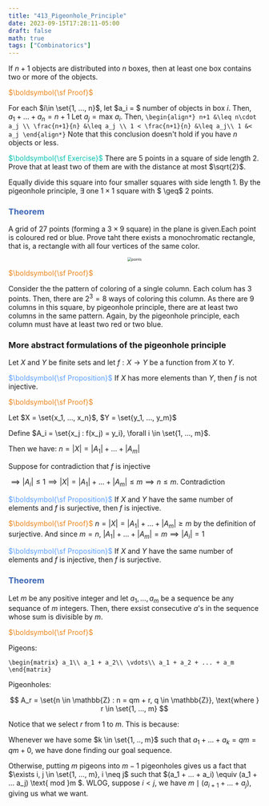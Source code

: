 ```yaml
---
title: "413_Pigeonhole_Principle"
date: 2023-09-15T17:28:11-05:00
draft: false
math: true
tags: ["Combinatorics"]
---
```



If $n+1$ objects are distributed into $n$ boxes, then at least one box contains two or more of the objects. 

<span style="color:#eb861c">$\boldsymbol{\sf Proof}$</span>

For each $i\in \set{1, ..., n}$, let $a_i = $  number of objects in box $i$. Then, $a_1 + ... + a_n = n+1$ Let $a_j = \text{max } a_i$. Then, 
`
\begin{align*}
n+1 &\leq n\cdot a_j \\
\frac{n+1}{n} &\leq a_j \\
1 < \frac{n+1}{n} &\leq a_j\\
1 &< a_j
\end{align*}
`
Note that this conclusion doesn't hold if you have $n$ objects or less.



<span style="color:#04c2b2">$\boldsymbol{\sf Exercise}$</span> There are 5 points in a square of side length 2. Prove that at least two of them are with the distance at most $\sqrt{2}$.

Equally divide this square into four smaller squares with side length 1. By the pigeonhole principle, $\exists$ one $1 \times 1$ square with $ \geq$ 2 points. 



### <span style="color:#3c66b5">$\boldsymbol{\textsf{Theorem}}$</span>

A grid of 27 points (forming a $3 \times 9$ square) in the plane is given.Each point is coloured red or blue. Prove taht there exists a monochromatic rectangle, that is, a rectangle with all four vertices of the same color. 

<center>
<img src="https://raw.githubusercontent.com/helloboyxxx/images-for-notes/master/uPic/points.png" alt="points" style="zoom:50%;"/>
</center>

<span style="color:#eb861c">$\boldsymbol{\sf Proof}$</span>

Consider the the pattern of coloring of a single column. Each colum has 3 points. 
Then, there are $2^3  = 8$ ways of coloring this column. As there are 9 columns in this square, by pigeonhole principle, there are at least two columns in the same pattern. Again, by the pigeonhole principle, each column must have at least two red or two blue. 



### More abstract formulations of the pigeonhole principle



Let $X$ and $Y$ be finite sets and let $f: X \to Y$ be a function from $X$ to $Y$. 

<span style="color:#599eff">$\boldsymbol{\sf Proposition}$</span> If $X$ has more elements than $Y$, then $f$ is not injective. 

<span style="color:#eb861c">$\boldsymbol{\sf Proof}$</span>

Let $X = \set{x_1, ..., x_n}$, $Y = \set{y_1, ..., y_m}$

Define $A_i = \set{x_j : f(x_j) = y_i}, \forall i \in \set{1, ..., m}$.

Then we have: $n = |X| = |A_1| + ... + |A_m|$

Suppose for contradiction that $f$ is injective

$\implies |A_i| \leq 1 \implies |X| = |A_1| + ... + |A_m| \leq m \implies n \leq m$. Contradiction

<span style="color:#599eff">$\boldsymbol{\sf Proposition}$</span> If $X$ and $Y$ have the same number of elements and $f$ is surjective, then $f$ is injective. 

<span style="color:#eb861c">$\boldsymbol{\sf Proof}$</span> $n = |X| = |A_1| + ... + |A_m| \geq m$ by the definition of surjective. And since $m=n$, $|A_1| + ... + |A_m| = m \implies |A_i| = 1$

<span style="color:#599eff">$\boldsymbol{\sf Proposition}$</span> If $X$ and $Y$ have the same number of elements and $f$ is injective, then $f$ is surjective. 



### <span style="color:#3c66b5">$\boldsymbol{\textsf{Theorem}}$</span>

Let $m$ be any positive integer and let $a_1, ..., a_m$ be a sequence be any sequance of $m$ integers. Then, there exsist consecutive $a$'s in the sequence whose sum is divisible by $m$. 

<span style="color:#eb861c">$\boldsymbol{\sf Proof}$</span>

Pigeons:

`
\begin{matrix}
a_1\\
a_1 + a_2\\
\vdots\\
a_1 + a_2 + ... + a_m
\end{matrix}
`

Pigeonholes:

$$
A_r = \set{n \in \mathbb{Z} : n = qm + r, q \in \mathbb{Z}}, \text{where } r \in \set{1, ..., m}
$$



Notice that we select $r$ from $1$ to $m$. This is because: 

Whenever we have some $k \in \set{1, .., m}$ such that $a_1 + ... + a_k = qm = qm + 0$, we have done finding our goal sequence.

Otherwise, putting $m$ pigeons into $m-1$ pigeonholes gives us a fact that $\exists i, j \in \set{1, ..., m}, i \neq j$ such that $(a_1 + ... + a_i) \equiv (a_1 + ... a_j) \text{ mod }m $. WLOG, suppose $i < j$, we have $m \mid (a_{i+1} + ... + a_j)$, giving us what we want.


